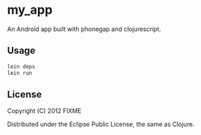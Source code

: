 # my_app

An Android app built with phonegap and clojurescript.

## Usage

```bash
lein deps
lein run
```

## License

Copyright (C) 2012 FIXME

Distributed under the Eclipse Public License, the same as Clojure.
